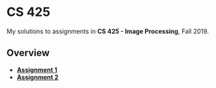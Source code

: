 # CS 425

My solutions to assignments in **CS 425 - Image Processing**, Fall 2019.

## Overview

- [**Assignment 1**](./assignment1)
- [**Assignment 2**](./assignment2)
